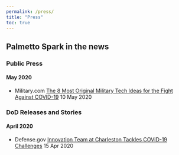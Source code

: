 ```yaml
---
permalink: /press/
title: "Press"
toc: true
---
```


## Palmetto Spark in the news

### Public Press
#### May 2020
* Military.com [The 8 Most Original Military Tech Ideas for the Fight Against COVID-19](https://www.military.com/daily-news/2020/05/10/8-most-original-military-tech-ideas-fight-against-covid-19.html) 10 May 2020


### DoD Releases and Stories
#### April 2020
* Defense.gov [Innovation Team at Charleston Tackles COVID-19 Challenges](https://www.defense.gov/Explore/Features/Story/Article/2151701/innovation-team-at-charleston-tackles-covid-19-challenges/) 15 Apr 2020